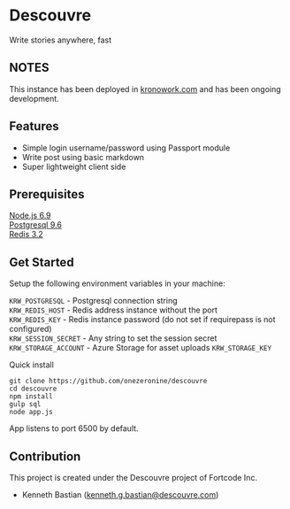 # Descouvre
Write stories anywhere, fast

## NOTES
This instance has been deployed in [kronowork.com](http://kronowork.com) and has been ongoing development.

## Features

- Simple login username/password using Passport module
- Write post using basic markdown
- Super lightweight client side

## Prerequisites

[Node.js 6.9](https://nodejs.org/en/download)  
[Postgresql 9.6](https://www.postgresql.org/download/)  
[Redis 3.2](https://redis.io/download)  

## Get Started

Setup the following environment variables in your machine:

`KRW_POSTGRESQL` - Postgresql connection string  
`KRW_REDIS_HOST` - Redis address instance without the port  
`KRW_REDIS_KEY` - Redis instance password (do not set if requirepass is not configured)  
`KRW_SESSION_SECRET` - Any string to set the session secret
`KRW_STORAGE_ACCOUNT` - Azure Storage for asset uploads
`KRW_STORAGE_KEY`

Quick install  
```
git clone https://github.com/onezeronine/descouvre
cd descouvre
npm install
gulp sql
node app.js
```

App listens to port 6500 by default.

## Contribution

This project is created under the Descouvre project of Fortcode Inc.
- Kenneth Bastian (kenneth.g.bastian@descouvre.com)
